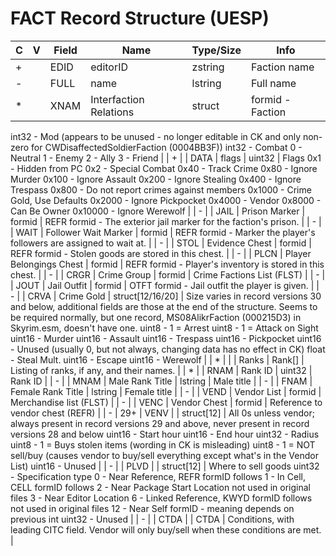 # FACT Record Structure (UESP)

| C | V | Field | Name | Type/Size | Info |
| --- | --- | --- | --- | --- | --- |
| + |  | EDID | editorID | zstring | Faction name |
| - |  | FULL | name | lstring | Full name |
| * |  | XNAM | Interfaction Relations | struct | formid - Faction
int32 - Mod (appears to be unused - no longer editable in CK and only non-zero for CWDisaffectedSoldierFaction (0004BB3F))
int32 - Combat
0 - Neutral
1 - Enemy
2 - Ally
3 - Friend |
| + |  | DATA | flags | uint32 | Flags
0x1 - Hidden from PC
0x2 - Special Combat
0x40 - Track Crime
0x80 - Ignore Murder
0x100 - Ignore Assault
0x200 - Ignore Stealing
0x400 - Ignore Trespass
0x800 - Do not report crimes against members
0x1000 - Crime Gold, Use Defaults
0x2000 - Ignore Pickpocket
0x4000 - Vendor
0x8000 - Can Be Owner
0x10000 - Ignore Werewolf |
| - |  | JAIL | Prison Marker | formid | REFR formid - The exterior jail marker for the faction's prison. |
| - |  | WAIT | Follower Wait Marker | formid | REFR formid - Marker the player's followers are assigned to wait at. |
| - |  | STOL | Evidence Chest | formid | REFR formid - Stolen goods are stored in this chest. |
| - |  | PLCN | Player Belongings Chest | formid | REFR formid - Player's inventory is stored in this chest. |
| - |  | CRGR | Crime Group | formid | Crime Factions List (FLST) |
| - |  | JOUT | Jail Outfit | formid | OTFT formid - Jail outfit the player is given. |
| - |  | CRVA | Crime Gold | struct[12/16/20] | Size varies in record versions 30 and below, additional fields are those at the end of the structure. Seems to be required normally, but one record, MS08AlikrFaction (000215D3) in Skyrim.esm, doesn't have one.
uint8 - 1 = Arrest
uint8 - 1 = Attack on Sight
uint16 - Murder
uint16 - Assault
uint16 - Trespass
uint16 - Pickpocket
uint16 - Unused (usually 0, but not always, changing data has no effect in CK)
float - Steal Mult.
uint16 - Escape
uint16 - Werewolf |
| * |  |  | Ranks | Rank[] | Listing of ranks, if any, and their names. |
| * |  | RNAM | Rank ID | uint32 | Rank ID |
| - |  | MNAM | Male Rank Title | lstring | Male title |
| - |  | FNAM | Female Rank Title | lstring | Female title |
| - |  | VEND | Vendor List | formid | Merchandise list (FLST) |
| - |  | VENC | Vendor Chest | formid | Reference to vendor chest (REFR) |
| - | 29+ | VENV |  | struct[12] | All 0s unless vendor; always present in record versions 29 and above, never present in record versions 28 and below
uint16 - Start hour
uint16 - End hour
uint32 - Radius
uint8 - 1 = Buys stolen items (wording in CK is misleading)
uint8 - 1 = NOT sell/buy (causes vendor to buy/sell everything except what's in the Vendor List)
uint16 - Unused |
| - |  | PLVD |  | struct[12] | Where to sell goods
uint32 - Specification type
0 - Near Reference, REFR formID follows
1 - In Cell, CELL formID follows
2 - Near Package Start Location not used in original files
3 - Near Editor Location
6 - Linked Reference, KWYD formID follows not used in original files
12 - Near Self
formID - meaning depends on previous int
uint32 - Unused |
| - |  | CTDA |  | CTDA | Conditions, with leading CITC field. Vendor will only buy/sell when these conditions are met. |

